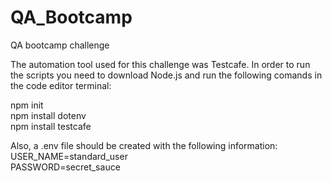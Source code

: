 # QA_Bootcamp
QA bootcamp challenge

The automation tool used for this challenge was Testcafe.
In order to run the scripts you need to download Node.js and run the following comands in the code editor terminal:

npm init <br>
npm install dotenv<br>
npm install testcafe

Also, a .env file should be created with the following information:<br>
USER_NAME=standard_user<br>
PASSWORD=secret_sauce<br>
